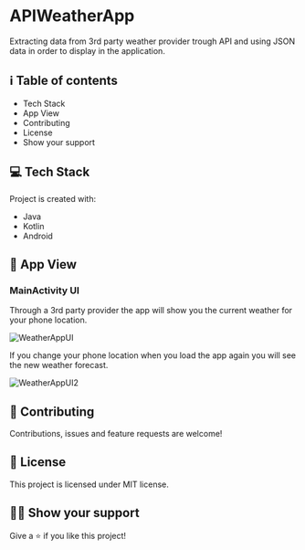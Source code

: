 # APIWeatherApp
Extracting data from 3rd party weather provider trough API and using JSON data in order to display in the application.

## ℹ️ Table of contents
* Tech Stack
* App View
* Contributing
* License
* Show your support

## 💻 Tech Stack
Project is created with:
* Java
* Kotlin
* Android

## 📲 App View

### MainActivity UI
Through a 3rd party provider the app will show you the current weather for your phone location.

![WeatherAppUI](https://user-images.githubusercontent.com/75838730/124356555-484c7800-dc1f-11eb-807f-be2688627c2f.png)


If you change your phone location when you load the app again you will see the new weather forecast.

![WeatherAppUI2](https://user-images.githubusercontent.com/75838730/124356566-526e7680-dc1f-11eb-884e-3ad0c59f9eae.png)

## 🤝 Contributing

Contributions, issues and feature requests are welcome!

## 📝 License

This project is licensed under MIT license.

## 👨‍🚀 Show your support

Give a ⭐ if you like this project!
